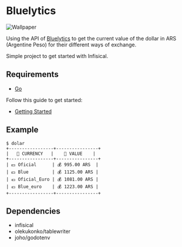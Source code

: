 # Bluelytics

![Wallpaper](https://wallpaperaccess.com/full/4482737.png)

Using the API of [Bluelytics](https://api.bluelytics.com.ar/v2/latest) to get the current value of the dollar in ARS (Argentine Peso) for their different ways of exchange.

Simple project to get started with Infisical.

## Requirements

- [Go](https://golang.org/)

Follow this guide to get started:

- [Getting Started](https://infisical.com/docs/documentation/getting-started/api)

## Example

```shell
$ dolar
+-----------------+----------------+
|   💱 CURRENCY   |    💸 VALUE    |
+-----------------+----------------+
| 💵 Oficial      | 💰 995.00 ARS  |
| 💵 Blue         | 💰 1125.00 ARS |
| 💶 Oficial_Euro | 💰 1081.00 ARS |
| 💶 Blue_euro    | 💰 1223.00 ARS |
+-----------------+----------------+
```

## Dependencies

- infisical
- olekukonko/tablewriter
- joho/godotenv